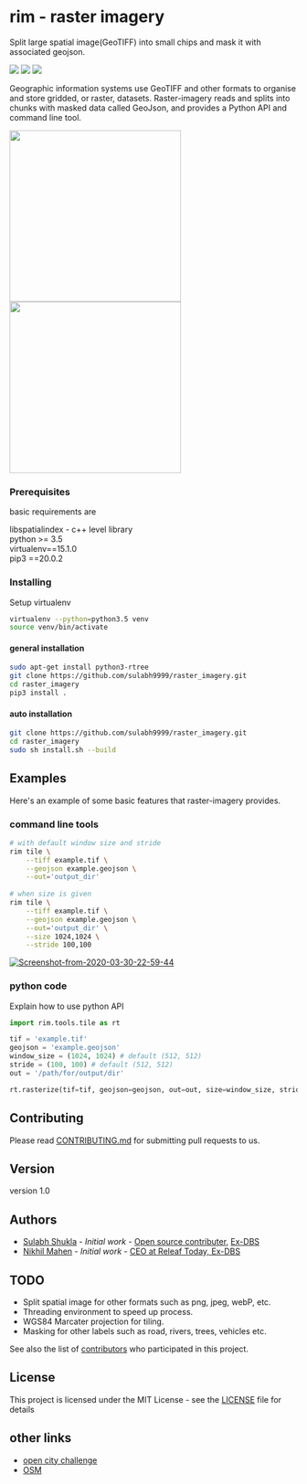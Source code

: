 # rim - raster imagery

Split large spatial image(GeoTIFF) into small chips and mask it with associated geojson.

[![](https://img.shields.io/badge/python-3.5%7C3.6%7C3.7-brightgreen)]() [![](https://img.shields.io/badge/spatial-imagery-orange)]() [![](https://img.shields.io/badge/Tiff-geojson-brightgreen)]() 

Geographic information systems use GeoTIFF and other formats to organise and store gridded, or raster, datasets. Raster-imagery reads and splits into chunks with masked data called GeoJson, and provides a Python API and command line tool.


<img src="https://i.ibb.co/TKBny0n/1935.pngg" width="300"/> <img src="https://i.ibb.co/9YqY1w3/1935.png" width="300"/>

### Prerequisites

basic requirements are


libspatialindex - c++ level library</br>
python >= 3.5</br>
virtualenv==15.1.0</br>
pip3 ==20.0.2


### Installing

Setup virtualenv

```sh
virtualenv --python=python3.5 venv
source venv/bin/activate
```

#### general installation
```sh
sudo apt-get install python3-rtree
git clone https://github.com/sulabh9999/raster_imagery.git
cd raster_imagery
pip3 install .
```
#### auto  installation
```sh
git clone https://github.com/sulabh9999/raster_imagery.git
cd raster_imagery
sudo sh install.sh --build 
```


## Examples

Here's an example of some basic features that raster-imagery provides.

### command line tools

```sh
# with default window size and stride
rim tile \
	--tiff example.tif \
	--geojson example.geojson \
	--out='output_dir'
	
# when size is given
rim tile \
	--tiff example.tif \
	--geojson example.geojson \
	--out='output_dir' \
	--size 1024,1024 \
	--stride 100,100
```

<a href="https://ibb.co/Wy017Rv"><img src="https://i.ibb.co/swCrcX9/Screenshot-from-2020-03-30-22-59-44.png" alt="Screenshot-from-2020-03-30-22-59-44" border="0"></a>

### python code

Explain how to use python API

```python
import rim.tools.tile as rt

tif = 'example.tif'
geojson = 'example.geojson'
window_size = (1024, 1024) # default (512, 512)
stride = (100, 100) # default (512, 512)
out = '/path/for/output/dir'

rt.rasterize(tif=tif, geojson=geojson, out=out, size=window_size, stride=stride)
```


## Contributing

Please read [CONTRIBUTING.md](https://github.com/sulabh9999/raster_imagery/blob/master/CONTRIBUTING.md)  for submitting pull requests to us.

## Version

version 1.0
## Authors

* [Sulabh Shukla](https://in.linkedin.com/in/sulabh-shukla-8a675794) - *Initial work* - [Open source contributer](https://github.com/sulabh9999), [Ex-DBS](https://www.dbs.com/in/index/default.page)
* [Nikhil Mahen](https://in.linkedin.com/in/nikhil-mahen-50149b10) - *Initial work* - [CEO at Releaf Today, Ex-DBS](https://in.linkedin.com/in/nikhil-mahen-50149b10)

## TODO

* Split spatial image for other formats such as png, jpeg, webP, etc.
* Threading environment to speed up process.
* WGS84 Marcater projection for tiling.
* Masking for other labels such as road, rivers, trees, vehicles etc.

See also the list of [contributors](https://github.com/sulabh9999/raster_imagery/blob/master/contributors) who participated in this project.

## License

This project is licensed under the MIT License - see the [LICENSE]() file for details

## other links
- [open city challenge](https://www.drivendata.org/competitions/60/building-segmentation-disaster-resilience/)
- [OSM](https://www.openstreetmap.org/#map=4/21.84/82.79)
